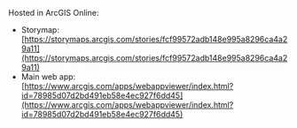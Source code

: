 Hosted in ArcGIS Online:

 - Storymap: [https://storymaps.arcgis.com/stories/fcf99572adb148e995a8296ca4a29a11](https://storymaps.arcgis.com/stories/fcf99572adb148e995a8296ca4a29a11)
 - Main web app: [https://www.arcgis.com/apps/webappviewer/index.html?id=78985d07d2bd491eb58e4ec927f6dd45](https://www.arcgis.com/apps/webappviewer/index.html?id=78985d07d2bd491eb58e4ec927f6dd45)
